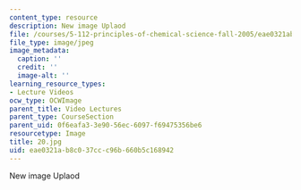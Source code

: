 ```yaml
---
content_type: resource
description: New image Uplaod
file: /courses/5-112-principles-of-chemical-science-fall-2005/eae0321ab8c037ccc96b660b5c168942_20.jpg
file_type: image/jpeg
image_metadata:
  caption: ''
  credit: ''
  image-alt: ''
learning_resource_types:
- Lecture Videos
ocw_type: OCWImage
parent_title: Video Lectures
parent_type: CourseSection
parent_uid: 0f6eafa3-3e90-56ec-6097-f69475356be6
resourcetype: Image
title: 20.jpg
uid: eae0321a-b8c0-37cc-c96b-660b5c168942
---
```

New image Uplaod

